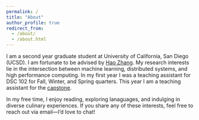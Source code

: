 ```yaml
---
permalink: /
title: "About"
author_profile: true
redirect_from: 
  - /about/
  - /about.html
---
```


I am a second year graduate student at University of California, San Diego (UCSD). I am fortunate to be advised by [Hao Zhang](https://cseweb.ucsd.edu/~haozhang/). My research interests lie in the intersection between machine learning, distributed systems, and high performance computing. 
In my first year I was a teaching assistant for DSC 102 for Fall, Winter, and Spring quarters. This year I am a teaching assistant for the [capstone](https://dsc-capstone.org/). 

In my free time, I enjoy reading, exploring lanaguages, and indulging in diverse culinary experiences. If you share any of these interests, feel free to reach out via email—I’d love to chat!



